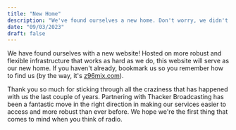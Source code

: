 ```yaml
---
title: "New Home"
description: "We've found ourselves a new home. Don't worry, we didn't go far."
date: "09/03/2023"
draft: false
---
```


We have found ourselves with a new website! Hosted on more robust and flexible infrastructure that works as hard as we do, this website will serve as our new home. If you haven't already, bookmark us so you remember how to find us (by the way, it's [z96mix.com](https://z96mix.com)).

Thank you so much for sticking through all the craziness that has happened with us the last couple of years. Partnering with Thacker Broadcasting has been a fantastic move in the right direction in making our services easier to access and more robust than ever before. We hope we're the first thing that comes to mind when you think of radio.